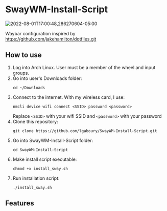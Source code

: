 # SwayWM-Install-Script

![2022-08-01T17:00:48,286270604-05:00](https://user-images.githubusercontent.com/50297059/182253406-330ad2f8-2b3f-40b3-86c1-2a2270e2bc19.png)


Waybar configuration inspired by https://github.com/jakehamilton/dotfiles.git

## How to use  
1. Log into Arch Linux.  User must be a member of the wheel and input groups.  
2. Go into user's Downloads folder:
   ```
   cd ~/Downloads
   ```
2. Connect to the internet.  With my wireless card, I use:
   ```
   nmcli device wifi connect <SSID> password <password>
   ```
   Replace ```<SSID>``` with your wifi SSID and ```<password>``` with your password
3. Clone this repository:  
   ```
   git clone https://github.com/lgaboury/SwayWM-Install-Script.git
   ```
4. Go into SwayWM-Install-Script folder:  
   ```
   cd SwayWM-Install-Script
   ```
4. Make install script executable:
   ```
   chmod +x install_sway.sh
   ```
5. Run installation script:  
   ```
   ./install_sway.sh
   ```
## Features
